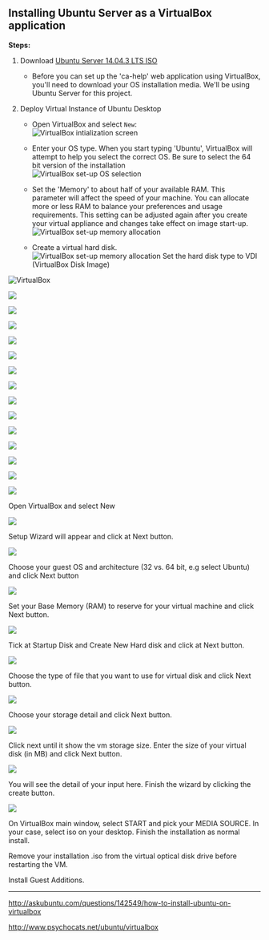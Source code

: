 
## Installing Ubuntu Server as a VirtualBox application

**Steps:**

1. Download [Ubuntu Server 14.04.3 LTS ISO](http://www.ubuntu.com/download/server)
    - Before you can set up the 'ca-help' web application using VirtualBox, you'll need to download your OS installation media.  We'll be using Ubuntu Server for this project. 
    
2. Deploy Virtual Instance of Ubuntu Desktop

    - Open VirtualBox and select `New`: <br /> ![VirtualBox intialization screen](/images/1%20FirstImage.png)<br />

   - Enter your OS type.  When you start typing 'Ubuntu', VirtualBox will attempt to help you select the correct OS.  Be sure to select the 64 bit version of the installation  <br /> ![VirtualBox set-up OS selection](/images/2%20OS.png) <br />
    
    - Set the 'Memory' to about half of your available RAM. This parameter will affect the speed of your machine.  You can allocate more or less RAM to balance your preferences and usage requirements. This setting can be adjusted again after you  create your virtual appliance and changes take effect on image start-up.  <br /> ![VirtualBox set-up memory allocation](/images/3%20Memory.png)
    
   - Create a virtual hard disk.<br/>![VirtualBox set-up memory allocation](/images/4%20HDD.png)
Set the hard disk type to VDI (VirtualBox Disk Image)<br/>

![VirtualBox](/images/5%20Disk%20File%20Type.png)

![](/images/6%20Storage.png)

![](https://raw.githubusercontent.com/src-its/ca-web/master/images/7%20HDD%20Size.png)

![](https://raw.githubusercontent.com/src-its/ca-web/master/images/8%20VB%20Start%20.png)

![](https://raw.githubusercontent.com/src-its/ca-web/master/images/9%20ISO%20Selection.png)

![](https://raw.githubusercontent.com/src-its/ca-web/master/images/10%20ISO%20Location.png)

![](https://raw.githubusercontent.com/src-its/ca-web/master/images/11%20ISO%20Start.png)

![](https://raw.githubusercontent.com/src-its/ca-web/master/images/12%20Hostname.png)

![](https://raw.githubusercontent.com/src-its/ca-web/master/images/13%20Username.png)

![](https://raw.githubusercontent.com/src-its/ca-web/master/images/14%20Password.png)

![](https://raw.githubusercontent.com/src-its/ca-web/master/images/15%20Encrypt.png)

![](https://raw.githubusercontent.com/src-its/ca-web/master/images/16%20TimeZone.png)

![](https://raw.githubusercontent.com/src-its/ca-web/master/images/17%20Partition.png)

![](https://raw.githubusercontent.com/src-its/ca-web/master/images/18%20PartitionSelect.png)

![](https://raw.githubusercontent.com/src-its/ca-web/master/images/20%20WriteChanges.png)




Open VirtualBox and select New 

![](http://i.stack.imgur.com/jxSEN.jpg)

Setup Wizard will appear and click at Next button.

![](http://i.stack.imgur.com/fl3x4.jpg)

Choose your guest OS and architecture (32 vs. 64 bit, e.g select Ubuntu) and click Next button

![](http://i.stack.imgur.com/Y3zUx.jpg)

Set your Base Memory (RAM) to reserve for your virtual machine and click Next button.

![](http://i.stack.imgur.com/F5Sri.jpg)

Tick at Startup Disk and Create New Hard disk and click at Next button.

![](http://i.stack.imgur.com/LlRnY.jpg)

Choose the type of file that you want to use for virtual disk and click Next button.

![](http://i.stack.imgur.com/HsbVL.png)

Choose your storage detail and click Next button.

![](http://i.stack.imgur.com/FPEuy.png)

Click next until it show the vm storage size. Enter the size of your virtual disk (in MB) and click Next button.

![](http://i.stack.imgur.com/rnLDr.png)

You will see the detail of your input here.  Finish the wizard by clicking the create button.

![](http://i.stack.imgur.com/L7bEX.jpg)

On VirtualBox main window, select START and pick your MEDIA SOURCE. In your case, select iso on your desktop.
Finish the installation as normal install.

Remove your installation .iso from the virtual optical disk drive before restarting the VM.

Install Guest Additions.

---

http://askubuntu.com/questions/142549/how-to-install-ubuntu-on-virtualbox

http://www.psychocats.net/ubuntu/virtualbox
